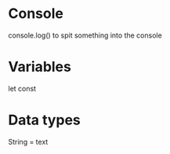 # Console

console.log() to spit something into the console

# Variables

let
const

# Data types

String = text
